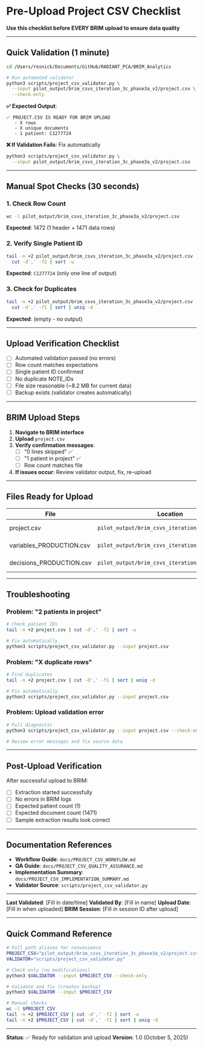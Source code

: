 # Pre-Upload Project CSV Checklist

**Use this checklist before EVERY BRIM upload to ensure data quality**

---

## Quick Validation (1 minute)

```bash
cd /Users/resnick/Documents/GitHub/RADIANT_PCA/BRIM_Analytics

# Run automated validator
python3 scripts/project_csv_validator.py \
  --input pilot_output/brim_csvs_iteration_3c_phase3a_v2/project.csv \
  --check-only
```

**✅ Expected Output**:
```
✅ PROJECT.CSV IS READY FOR BRIM UPLOAD
   - X rows
   - X unique documents
   - 1 patient: C1277724
```

**❌ If Validation Fails**: Fix automatically
```bash
python3 scripts/project_csv_validator.py \
  --input pilot_output/brim_csvs_iteration_3c_phase3a_v2/project.csv
```

---

## Manual Spot Checks (30 seconds)

### 1. Check Row Count
```bash
wc -l pilot_output/brim_csvs_iteration_3c_phase3a_v2/project.csv
```
**Expected**: 1472 (1 header + 1471 data rows)

### 2. Verify Single Patient ID
```bash
tail -n +2 pilot_output/brim_csvs_iteration_3c_phase3a_v2/project.csv | \
  cut -d',' -f2 | sort -u
```
**Expected**: `C1277724` (only one line of output)

### 3. Check for Duplicates
```bash
tail -n +2 pilot_output/brim_csvs_iteration_3c_phase3a_v2/project.csv | \
  cut -d',' -f1 | sort | uniq -d
```
**Expected**: (empty - no output)

---

## Upload Verification Checklist

- [ ] Automated validation passed (no errors)
- [ ] Row count matches expectations
- [ ] Single patient ID confirmed
- [ ] No duplicate NOTE_IDs
- [ ] File size reasonable (~8.2 MB for current data)
- [ ] Backup exists (validator creates automatically)

---

## BRIM Upload Steps

1. **Navigate to BRIM interface**
2. **Upload** `project.csv`
3. **Verify confirmation messages**:
   - [ ] "0 lines skipped" ✅
   - [ ] "1 patient in project" ✅
   - [ ] Row count matches file
4. **If issues occur**: Review validator output, fix, re-upload

---

## Files Ready for Upload

| File | Location | Size | Status |
|------|----------|------|--------|
| project.csv | `pilot_output/brim_csvs_iteration_3c_phase3a_v2/` | 8.2 MB | ✅ Validated |
| variables_PRODUCTION.csv | `pilot_output/brim_csvs_iteration_3c_phase3a_v2/` | 33 KB | ✅ Ready |
| decisions_PRODUCTION.csv | `pilot_output/brim_csvs_iteration_3c_phase3a_v2/` | 8 KB | ✅ Ready |

---

## Troubleshooting

### Problem: "2 patients in project"
```bash
# Check patient IDs
tail -n +2 project.csv | cut -d',' -f2 | sort -u

# Fix automatically
python3 scripts/project_csv_validator.py --input project.csv
```

### Problem: "X duplicate rows"
```bash
# Find duplicates
tail -n +2 project.csv | cut -d',' -f1 | sort | uniq -d

# Fix automatically
python3 scripts/project_csv_validator.py --input project.csv
```

### Problem: Upload validation error
```bash
# Full diagnostic
python3 scripts/project_csv_validator.py --input project.csv --check-only

# Review error messages and fix source data
```

---

## Post-Upload Verification

After successful upload to BRIM:

- [ ] Extraction started successfully
- [ ] No errors in BRIM logs
- [ ] Expected patient count (1)
- [ ] Expected document count (1471)
- [ ] Sample extraction results look correct

---

## Documentation References

- **Workflow Guide**: `docs/PROJECT_CSV_WORKFLOW.md`
- **QA Guide**: `docs/PROJECT_CSV_QUALITY_ASSURANCE.md`
- **Implementation Summary**: `docs/PROJECT_CSV_IMPLEMENTATION_SUMMARY.md`
- **Validator Source**: `scripts/project_csv_validator.py`

---

**Last Validated**: [Fill in date/time]
**Validated By**: [Fill in name]
**Upload Date**: [Fill in when uploaded]
**BRIM Session**: [Fill in session ID after upload]

---

## Quick Command Reference

```bash
# Full path aliases for convenience
PROJECT_CSV="pilot_output/brim_csvs_iteration_3c_phase3a_v2/project.csv"
VALIDATOR="scripts/project_csv_validator.py"

# Check only (no modifications)
python3 $VALIDATOR --input $PROJECT_CSV --check-only

# Validate and fix (creates backup)
python3 $VALIDATOR --input $PROJECT_CSV

# Manual checks
wc -l $PROJECT_CSV
tail -n +2 $PROJECT_CSV | cut -d',' -f2 | sort -u
tail -n +2 $PROJECT_CSV | cut -d',' -f1 | sort | uniq -d
```

---

**Status**: ✅ Ready for validation and upload
**Version**: 1.0 (October 5, 2025)
